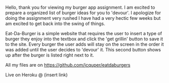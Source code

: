 Hello, thank you for viewing my burger app assignment. I am excited to prepare a organized list of burger ideas for you to 'devour'. I apologize for doing the assignment very rushed I have had a very hectic few weeks but am excited to get back into the swing of things.

Eat-Da-Burger is a simple website that requires the user to insert a type of burger they enjoy into the textbox and click the 'get grillin' button to save it to the site. Every burger the user adds will stay on the screen in the order it was added until the user decides to 'devour' it. This second button shows up after the burger is listed right next to it. 

All my files are on https://github.com/jcquper/eatdaburgers




Live on Heroku @ (insert link)
